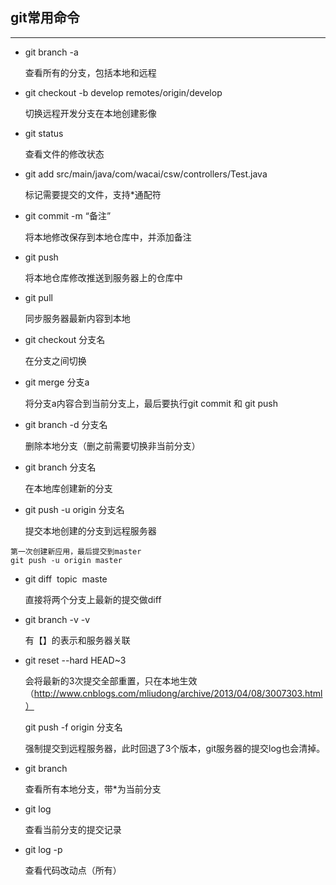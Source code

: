 ## git常用命令

---

* 	git branch -a      

  	查看所有的分支，包括本地和远程
   
*	git checkout -b develop remotes/origin/develop   

	切换远程开发分支在本地创建影像
	
*	git status 

	查看文件的修改状态 
	
*	git add src/main/java/com/wacai/csw/controllers/Test.java 

	标记需要提交的文件，支持*通配符
	
*	git commit -m “备注”  

	将本地修改保存到本地仓库中，并添加备注
	
*	git push

	将本地仓库修改推送到服务器上的仓库中
	
*	git pull 

	同步服务器最新内容到本地
	
*	git checkout 分支名        

	在分支之间切换 
	
*	git merge 分支a   

	将分支a内容合到当前分支上，最后要执行git commit 和 git push

*	git branch -d 分支名      

	删除本地分支（删之前需要切换非当前分支）

*	git branch 分支名       

	在本地库创建新的分支

*	git push -u origin 分支名     

	提交本地创建的分支到远程服务器	

```
第一次创建新应用，最后提交到master
git push -u origin master
```
	
*	git diff  topic  maste    

	直接将两个分支上最新的提交做diff	
	
*	git branch -v -v     

	有【】的表示和服务器关联
	
*	git reset --hard HEAD~3  

	会将最新的3次提交全部重置，只在本地生效 （http://www.cnblogs.com/mliudong/archive/2013/04/08/3007303.html）
	
	git push -f origin 分支名 
	
	强制提交到远程服务器，此时回退了3个版本，git服务器的提交log也会清掉。
		
*	git branch 

	查看所有本地分支，带*为当前分支	
	
*	git log  

	查看当前分支的提交记录

*	git log -p   

	查看代码改动点（所有）



